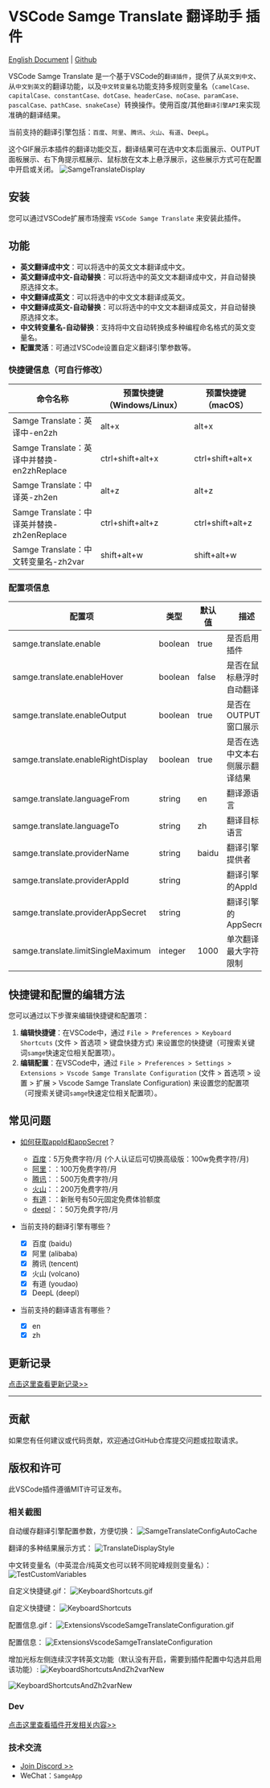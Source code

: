 # VSCode Samge Translate 翻译助手 插件

[English Document](README-en.md) | [Github](https://github.com/Samge0/vscode-samge-translate) <br>

VSCode Samge Translate 是一个基于VSCode的`翻译插件`，提供了从`英文到中文`、从`中文到英文`的翻译功能，以及`中文转变量名`功能支持多规则变量名（`camelCase、capitalCase、constantCase、dotCase、headerCase、noCase、paramCase、pascalCase、pathCase、snakeCase`）转换操作。使用百度/其他`翻译引擎API`来实现准确的翻译结果。<br>

当前支持的翻译引擎包括：`百度`、`阿里`、`腾讯`、`火山`、`有道`、`DeepL`。<br>

这个GIF展示本插件的翻译功能交互，翻译结果可在选中文本后面展示、OUTPUT面板展示、右下角提示框展示、鼠标放在文本上悬浮展示，这些展示方式可在配置中开启或关闭。
![SamgeTranslateDisplay](./screenshot/SamgeTranslateDisplay.gif)

## 安装

您可以通过VSCode扩展市场搜索 `VSCode Samge Translate` 来安装此插件。

## 功能

- **英文翻译成中文**：可以将选中的英文文本翻译成中文。
- **英文翻译成中文-自动替换**：可以将选中的英文文本翻译成中文，并自动替换原选择文本。
- **中文翻译成英文**：可以将选中的中文文本翻译成英文。
- **中文翻译成英文-自动替换**：可以将选中的中文文本翻译成英文，并自动替换原选择文本。
- **中文转变量名-自动替换**：支持将中文自动转换成多种编程命名格式的英文变量名。
- **配置灵活**：可通过VSCode设置自定义翻译引擎参数等。

### 快捷键信息（可自行修改）

| 命令名称 | 预置快捷键（Windows/Linux） | 预置快捷键（macOS） |
| --- | --- | --- |
| Samge Translate：英译中-en2zh | alt+x | alt+x |
| Samge Translate：英译中并替换-en2zhReplace | ctrl+shift+alt+x | ctrl+shift+alt+x |
| Samge Translate：中译英-zh2en | alt+z | alt+z |
| Samge Translate：中译英并替换-zh2enReplace | ctrl+shift+alt+z | ctrl+shift+alt+z |
| Samge Translate：中文转变量名-zh2var | shift+alt+w | shift+alt+w |

### 配置项信息

| 配置项 | 类型 | 默认值 | 描述 |
| --- | --- | --- | --- |
| samge.translate.enable | boolean | true | 是否启用插件 |
| samge.translate.enableHover | boolean | false | 是否在鼠标悬浮时自动翻译 |
| samge.translate.enableOutput | boolean | true | 是否在OUTPUT窗口展示 |
| samge.translate.enableRightDisplay | boolean | true | 是否在选中文本右侧展示翻译结果 |
| samge.translate.languageFrom | string | en | 翻译源语言 |
| samge.translate.languageTo | string | zh | 翻译目标语言 |
| samge.translate.providerName | string | baidu | 翻译引擎提供者 |
| samge.translate.providerAppId | string |  | 翻译引擎的AppId |
| samge.translate.providerAppSecret | string |  | 翻译引擎的AppSecret |
| samge.translate.limitSingleMaximum | integer | 1000 | 单次翻译最大字符限制 |


## 快捷键和配置的编辑方法

您可以通过以下步骤来编辑快捷键和配置项：

1. **编辑快捷键**：在VSCode中，通过 `File > Preferences > Keyboard Shortcuts` (文件 > 首选项 > 键盘快捷方式) 来设置您的快捷键（可搜索关键词`samge`快速定位相关配置项）。
2. **编辑配置**：在VSCode中，通过 `File > Preferences > Settings > Extensions > Vscode Samge Translate Configuration` (文件 > 首选项 > 设置 > 扩展 > Vscode Samge Translate Configuration) 来设置您的配置项（可搜索关键词`samge`快速定位相关配置项）。

## 常见问题

- [如何获取appId和appSecret]()？
    - [百度](https://api.fanyi.baidu.com/api/trans/product/prodinfo)：5万免费字符/月 (个人认证后可切换高级版：100w免费字符/月)
    - [阿里](https://www.aliyun.com/product/ai/base_alimt?source=5176.11533457&userCode=wsnup3vv)：：100万免费字符/月
    - [腾讯](https://cloud.tencent.com/document/product/551/35017?fromSource=gwzcw.1293314.1293314.1293314&cps_key=963fb04b6aae26f0014088af393dccf1)：：500万免费字符/月
    - [火山](https://www.volcengine.com/docs/4640/68515)：：200万免费字符/月
    - [有道](https://ai.youdao.com/DOCSIRMA/html/trans/price/wbfy/index.html)：：新账号有50元固定免费体验额度
    - [deepl](https://www.deepl.com/zh/pro#developer)：：50万免费字符/月

- 当前支持的翻译引擎有哪些？
    - [x] 百度 (baidu)
    - [x] 阿里 (alibaba)
    - [x] 腾讯 (tencent)
    - [x] 火山 (volcano)
    - [x] 有道 (youdao)
    - [x] DeepL (deepl)

- 当前支持的翻译语言有哪些？
    - [x] en
    - [x] zh

## 更新记录

[点击这里查看更新记录>>](./CHANGELOG.md)

---

## 贡献

如果您有任何建议或代码贡献，欢迎通过GitHub仓库提交问题或拉取请求。

## 版权和许可

此VSCode插件遵循MIT许可证发布。


### 相关截图
自动缓存翻译引擎配置参数，方便切换：
![SamgeTranslateConfigAutoCache](./screenshot/SamgeTranslateConfigAutoCache.gif)

翻译的多种结果展示方式：
![TranslateDisplayStyle](./screenshot/TranslateDisplayStyle.png)

中文转变量名（中英混合/纯英文也可以转不同驼峰规则变量名）：
![TestCustomVariables](./screenshot/TestCustomVariables.png)

自定义快捷键.gif：
![KeyboardShortcuts.gif](./screenshot/KeyboardShortcuts.gif)

自定义快捷键：
![KeyboardShortcuts](./screenshot/KeyboardShortcuts.png)

配置信息.gif：
![ExtensionsVscodeSamgeTranslateConfiguration.gif](./screenshot/ExtensionsVscodeSamgeTranslateConfiguration.gif)

配置信息：
![ExtensionsVscodeSamgeTranslateConfiguration](./screenshot/ExtensionsVscodeSamgeTranslateConfiguration.png)

增加光标左侧连续汉字转英文功能（默认没有开启，需要到插件配置中勾选并启用该功能）:
![KeyboardShortcutsAndZh2varNew](./screenshot/KeyboardShortcutsAndZh2varNew.gif)

![KeyboardShortcutsAndZh2varNew](./screenshot/KeyboardShortcutsAndZh2varNew.png)


### Dev

[点击这里查看插件开发相关内容>>](./README-dev.md)


### 技术交流
- [Join Discord >>](https://discord.com/invite/eRuSqve8CE)
- WeChat：`SamgeApp`
